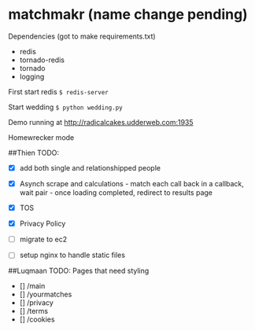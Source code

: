 matchmakr (name change pending)
=========
Dependencies (got to make requirements.txt)
* redis
* tornado-redis
* tornado
* logging


First start redis 
` $ redis-server `

Start wedding
` $ python wedding.py `

Demo running at http://radicalcakes.udderweb.com:1935

Homewrecker mode

##Thien
TODO:
- [X] add both single and relationshipped people
- [X] Asynch scrape and calculations 
		-  match each call back in a callback, wait pair
		-  once loading completed, redirect to results page
- [X] TOS
- [X] Privacy Policy
- [ ] migrate to ec2
- [ ] setup nginx to handle static files


##Luqmaan
TODO:
Pages that need styling
- [] /main
- [] /yourmatches
- [] /privacy
- [] /terms
- [] /cookies
